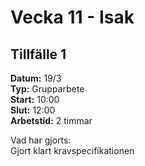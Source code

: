 # Vecka 11 - Isak

## Tillfälle 1  
**Datum:** 	19/3  
**Typ:** 	Grupparbete    
**Start:**	10:00  
**Slut:**	12:00  
**Arbetstid:**	2 timmar   

Vad har gjorts:  
Gjort klart kravspecifikationen